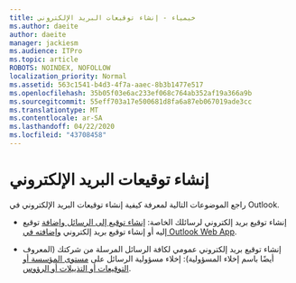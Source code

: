 ```yaml
---
title: خيمياء - إنشاء توقيعات البريد الإلكتروني
ms.author: daeite
author: daeite
manager: jackiesm
ms.audience: ITPro
ms.topic: article
ROBOTS: NOINDEX, NOFOLLOW
localization_priority: Normal
ms.assetid: 563c1541-b4d3-4f7a-aaec-8b3b1477e517
ms.openlocfilehash: 35b05f03e6ac233ef068c764ab352af19a366a9b
ms.sourcegitcommit: 55eff703a17e500681d8fa6a87eb067019ade3cc
ms.translationtype: MT
ms.contentlocale: ar-SA
ms.lasthandoff: 04/22/2020
ms.locfileid: "43708458"
---
```

# <a name="create-email-signatures"></a>إنشاء توقيعات البريد الإلكتروني

راجع الموضوعات التالية لمعرفة كيفية إنشاء توقيعات البريد الإلكتروني في Outlook.
  
- إنشاء توقيع بريد إلكتروني لرسائلك الخاصة: [إنشاء توقيع إلى الرسائل وإضافة](https://support.office.com/article/8ee5d4f4-68fd-464a-a1c1-0e1c80bb27f2.aspx) توقيع إليه أو إنشاء توقيع بريد إلكتروني [وإضافته في Outlook Web App](https://support.office.com/article/0f230564-11b9-4239-83de-f10cbe4dfdfc.aspx).
    
- إنشاء توقيع بريد إلكتروني عمومي لكافة الرسائل المرسلة من شركتك (المعروف أيضًا باسم إخلاء المسؤولية): إخلاء مسؤولية الرسائل على [مستوى المؤسسة أو التوقيعات أو التذييلات أو الرؤوس](https://go.microsoft.com/fwlink/p/?linkid=391096).
    

